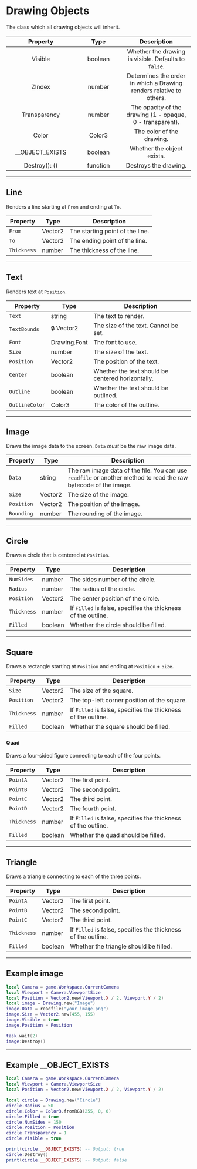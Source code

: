 # Drawing Objects

The class which all drawing objects will inherit.

<table><thead><tr><th width="173" align="center">Property</th><th width="110" align="center">Type</th><th align="center">Description</th></tr></thead><tbody><tr><td align="center">Visible</td><td align="center">boolean</td><td align="center">Whether the drawing is visible. Defaults to <code>false</code>.</td></tr><tr><td align="center">ZIndex</td><td align="center">number</td><td align="center">Determines the order in which a Drawing renders relative to others.</td></tr><tr><td align="center">Transparency</td><td align="center">number</td><td align="center">The opacity of the drawing (1 - opaque, 0 - transparent).</td></tr><tr><td align="center">Color</td><td align="center">Color3</td><td align="center">The color of the drawing.</td></tr><tr><td align="center">__OBJECT_EXISTS</td><td align="center">boolean</td><td align="center">Whether the object exists.</td></tr><tr><td align="center">Destroy(): ()</td><td align="center">function</td><td align="center">Destroys the drawing.</td></tr></tbody></table>

***

## Line

Renders a line starting at `From` and ending at `To`.

| Property    | Type    | Description                     |
| ----------- | ------- | ------------------------------- |
| `From`      | Vector2 | The starting point of the line. |
| `To`        | Vector2 | The ending point of the line.   |
| `Thickness` | number  | The thickness of the line.      |

***

## Text

Renders text at `Position`.

| Property       | Type         | Description                                       |
| -------------- | ------------ | ------------------------------------------------- |
| `Text`         | string       | The text to render.                               |
| `TextBounds`   | 🔒 Vector2   | The size of the text. Cannot be set.              |
| `Font`         | Drawing.Font | The font to use.                                  |
| `Size`         | number       | The size of the text.                             |
| `Position`     | Vector2      | The position of the text.                         |
| `Center`       | boolean      | Whether the text should be centered horizontally. |
| `Outline`      | boolean      | Whether the text should be outlined.              |
| `OutlineColor` | Color3       | The color of the outline.                         |

***

## Image

Draws the image data to the screen. `Data` *must* be the raw image data.

| Property   | Type    | Description                                                                                                     |
| ---------- | ------- | --------------------------------------------------------------------------------------------------------------- |
| `Data`     | string  | The raw image data of the file. You can use `readfile` or another method to read the raw bytecode of the image. |
| `Size`     | Vector2 | The size of the image.                                                                                          |
| `Position` | Vector2 | The position of the image.                                                                                      |
| `Rounding` | number  | The rounding of the image.                                                                                      |

***

## Circle

Draws a circle that is centered at `Position`.

| Property    | Type    | Description                                                   |
| ----------- | ------- | ------------------------------------------------------------- |
| `NumSides`  | number  | The sides number of the circle.                               |
| `Radius`    | number  | The radius of the circle.                                     |
| `Position`  | Vector2 | The center position of the circle.                            |
| `Thickness` | number  | If `Filled` is false, specifies the thickness of the outline. |
| `Filled`    | boolean | Whether the circle should be filled.                          |

***

## Square

Draws a rectangle starting at `Position` and ending at `Position` + `Size`.

| Property    | Type    | Description                                                   |
| ----------- | ------- | ------------------------------------------------------------- |
| `Size`      | Vector2 | The size of the square.                                       |
| `Position`  | Vector2 | The top-left corner position of the square.                   |
| `Thickness` | number  | If `Filled` is false, specifies the thickness of the outline. |
| `Filled`    | boolean | Whether the square should be filled.                          |

#### Quad

Draws a four-sided figure connecting to each of the four points.

| Property    | Type    | Description                                                   |
| ----------- | ------- | ------------------------------------------------------------- |
| `PointA`    | Vector2 | The first point.                                              |
| `PointB`    | Vector2 | The second point.                                             |
| `PointC`    | Vector2 | The third point.                                              |
| `PointD`    | Vector2 | The fourth point.                                             |
| `Thickness` | number  | If `Filled` is false, specifies the thickness of the outline. |
| `Filled`    | boolean | Whether the quad should be filled.                            |

***

## Triangle

Draws a triangle connecting to each of the three points.

| Property    | Type    | Description                                                   |
| ----------- | ------- | ------------------------------------------------------------- |
| `PointA`    | Vector2 | The first point.                                              |
| `PointB`    | Vector2 | The second point.                                             |
| `PointC`    | Vector2 | The third point.                                              |
| `Thickness` | number  | If `Filled` is false, specifies the thickness of the outline. |
| `Filled`    | boolean | Whether the triangle should be filled.                        |

***

## Example image

```lua
local Camera = game.Workspace.CurrentCamera
local Viewport = Camera.ViewportSize
local Position = Vector2.new(Viewport.X / 2, Viewport.Y / 2)
local image = Drawing.new("Image")
image.Data = readfile("your_image.png")
image.Size = Vector2.new(455, 155)
image.Visible = true
image.Position = Position

task.wait(2)
image:Destroy()
```

***

## Example \_\_OBJECT\_EXISTS

```lua
local Camera = game.Workspace.CurrentCamera
local Viewport = Camera.ViewportSize
local Position = Vector2.new(Viewport.X / 2, Viewport.Y / 2)

local circle = Drawing.new("Circle")
circle.Radius = 50
circle.Color = Color3.fromRGB(255, 0, 0)
circle.Filled = true
circle.NumSides = 150
circle.Position = Position
circle.Transparency = 1
circle.Visible = true

print(circle.__OBJECT_EXISTS) -- Output: true
circle:Destroy()
print(circle.__OBJECT_EXISTS) -- Output: false
```

